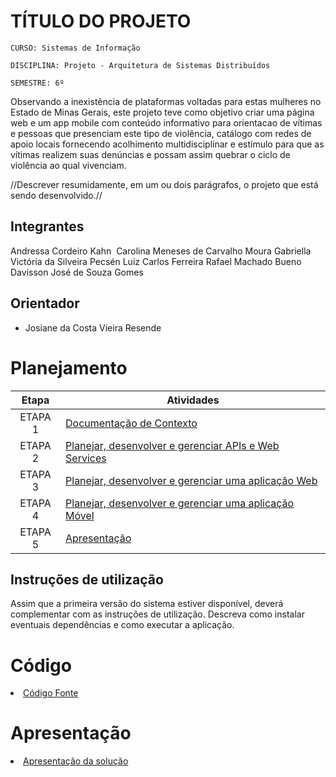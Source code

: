 # TÍTULO DO PROJETO

`CURSO: Sistemas de Informação`

`DISCIPLINA: Projeto - Arquitetura de Sistemas Distribuídos`

`SEMESTRE: 6º`

Observando a inexistência de plataformas voltadas para estas mulheres no Estado de Minas Gerais, este projeto teve como objetivo criar uma página web e um app mobile com conteúdo informativo para orientacao de vítimas e pessoas que presenciam este tipo de violência, catálogo com redes de apoio locais fornecendo acolhimento multidisciplinar e estímulo para que as vítimas realizem suas denúncias e possam assim quebrar o ciclo de violência ao qual vivenciam.

//Descrever resumidamente, em um ou dois parágrafos, o projeto que está sendo desenvolvido.//

## Integrantes

Andressa Cordeiro Kahn 
Carolina Meneses de Carvalho Moura
Gabriella Victória da Silveira Pecsén
Luiz Carlos Ferreira
Rafael Machado Bueno
Davisson José de Souza Gomes


## Orientador

* Josiane da Costa Vieira Resende

# Planejamento

| Etapa         | Atividades |
|  :----:   | ----------- |
| ETAPA 1         |[Documentação de Contexto](docs/contexto.md) <br> |
| ETAPA 2         |[Planejar, desenvolver e gerenciar APIs e Web Services](docs/backend-apis.md) <br> |
| ETAPA 3         |[Planejar, desenvolver e gerenciar uma aplicação Web](docs/frontend-web.md) |
| ETAPA 4        |[Planejar, desenvolver e gerenciar uma aplicação Móvel](docs/frontend-mobile.md) <br>  |
| ETAPA 5         | [Apresentação](presentation/README.md) |
## Instruções de utilização

Assim que a primeira versão do sistema estiver disponível, deverá complementar com as instruções de utilização. Descreva como instalar eventuais dependências e como executar a aplicação.

# Código

<li><a href="src/README.md"> Código Fonte</a></li>

# Apresentação

<li><a href="presentation/README.md"> Apresentação da solução</a></li>
